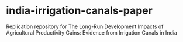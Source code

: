 # india-irrigation-canals-paper
Replication repository for The Long-Run Development Impacts of Agricultural Productivity Gains: Evidence from Irrigation Canals in India
